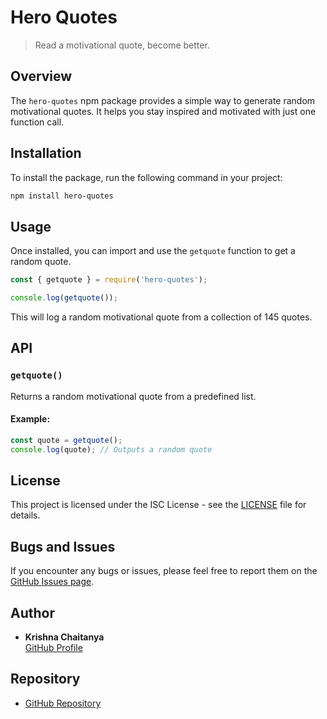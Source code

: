 # Hero Quotes

> Read a motivational quote, become better.

## Overview

The `hero-quotes` npm package provides a simple way to generate random motivational quotes. It helps you stay inspired and motivated with just one function call.

## Installation

To install the package, run the following command in your project:

```bash
npm install hero-quotes
```

## Usage

Once installed, you can import and use the `getquote` function to get a random quote.

```javascript
const { getquote } = require('hero-quotes');

console.log(getquote());
```

This will log a random motivational quote from a collection of 145 quotes.

## API

### `getquote()`

Returns a random motivational quote from a predefined list.

#### Example:

```javascript
const quote = getquote();
console.log(quote); // Outputs a random quote
```

## License

This project is licensed under the ISC License - see the [LICENSE](LICENSE) file for details.

## Bugs and Issues

If you encounter any bugs or issues, please feel free to report them on the [GitHub Issues page](https://github.com/kcjod/hero-quotes/issues).

## Author

- **Krishna Chaitanya**  
  [GitHub Profile](https://github.com/kcjod)

## Repository

- [GitHub Repository](https://github.com/kcjod/hero-quotes)
```